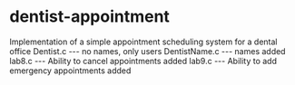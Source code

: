 # dentist-appointment
Implementation of a simple appointment scheduling system for a dental office
Dentist.c --- no names, only users
DentistName.c --- names added
lab8.c --- Ability to cancel appointments added
lab9.c --- Ability to add emergency appointments added
